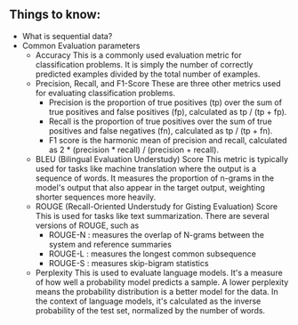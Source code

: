 ## Things to know:
- What is sequential data?
- Common Evaluation parameters
    - Accuracy
        This is a commonly used evaluation metric for classification problems. It is simply the number of correctly predicted examples divided by the total number of examples.
    - Precision, Recall, and F1-Score
        These are three other metrics used for evaluating classification problems. 
        - Precision is the proportion of true positives (tp) over the sum of true positives and false positives (fp), calculated as tp / (tp + fp). 
        - Recall is the proportion of true positives over the sum of true positives and false negatives (fn), calculated as tp / (tp + fn). 
        - F1 score is the harmonic mean of precision and recall, calculated as 2 * (precision * recall) / (precision + recall).
    - BLEU (Bilingual Evaluation Understudy) Score
        This metric is typically used for tasks like machine translation where the output is a sequence of words. It measures the proportion of n-grams in the model's output that also appear in the target output, weighting shorter sequences more heavily.
    - ROUGE (Recall-Oriented Understudy for Gisting Evaluation) Score
        This is used for tasks like text summarization. There are several versions of ROUGE, such as 
        - ROUGE-N : measures the overlap of N-grams between the system and reference summaries 
        - ROUGE-L : measures the longest common subsequence
        - ROUGE-S : measures skip-bigram statistics
    - Perplexity
        This is used to evaluate language models. It's a measure of how well a probability model predicts a sample. A lower perplexity means the probability distribution is a better model for the data. In the context of language models, it's calculated as the inverse probability of the test set, normalized by the number of words.
